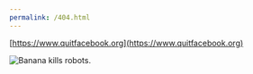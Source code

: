 ```yaml
---
permalink: /404.html
---
```


[https://www.quitfacebook.org](https://www.quitfacebook.org)

![Banana kills robots.](https://www.quitfacebook.org/img/robotbanana.gif)
